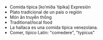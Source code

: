 - Comida típica	[koˈmiða ˈtipika]	Expresión  
- Plato tradicional de un país o región  
- Món ăn truyền thống  
- Traditional/local food  
- La hallaca es una comida típica venezolana.  
- Comer, típico	Latín: "comedere", "typicus"